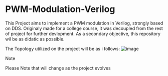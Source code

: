 # PWM-Modulation-Verilog
 This Project aims to implement a PWM modulation in Verilog, strongly based on DDS. Originaly made for a college course, it was decoupled from the rest of project for further devlopment. As a secondary objective, this repository wil be as didatic as possible.

The Topology utilized on the project will be as i follows: 
![image](https://github.com/Tiago-o-Oliveira/PWM-Modulation-Verilog/assets/116642713/7d2d46e2-ad1a-41cd-aeaf-3151d9f2a201)

>[!NOTE]
>Please Note that will change as the project evolves
